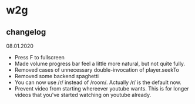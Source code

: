 # w2g

## changelog

08.01.2020
  - Press F to fullscreen
  - Made volume progress bar feel a little more natural, but not quite fully.
  - Removed cases of unnecessary double-invocation of player.seekTo
  - Removed some backend spaghetti
  - You can now use /r/ instead of /room/. Actually /r/ is the default now.
  - Prevent video from starting whereever youtube wants. This is for longer videos that you've started watching on youtube already.